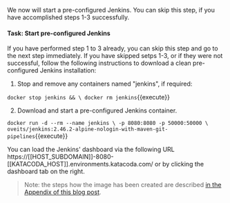 We now will start a pre-configured Jenkins. You can skip this step, if you have accomplished steps 1-3 successfully.

#### Task: Start pre-configured Jenkins

If you have performed step 1 to 3 already, you can skip this step and go to the next step immediately. If you have skipped setps 1-3, or if they were not successful, follow the following instructions to download a clean pre-configured Jenkins installation:

1. Stop and remove any containers named "jenkins", if required:

`docker stop jenkins && \
docker rm jenkins`{{execute}}

2. Download and start a pre-configured Jenkins container.

`docker run -d --rm --name jenkins \
    -p 8080:8080 -p 50000:50000 \
    oveits/jenkins:2.46.2-alpine-nologin-with-maven-git-pipelines`{{execute}}

You can load the Jenkins' dashboard via the following URL https://[[HOST_SUBDOMAIN]]-8080-[[KATACODA_HOST]].environments.katacoda.com/ or by clicking the dashboard tab on the right.

> Note: the steps how the image has been created are described [in the Appendix of this blog post](http://wp.me/p6C5gC-NZ).

